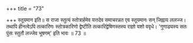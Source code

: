 +++
title = "73"

+++
स्तूयमान इति॥ स राजा स्तुत्यं स्तोत्रार्हमेव यत्तदेव समाचरन्नत एव स्तूयमानः सन् जिह्नाय ललज्ज। तथापि हीनत्वेऽपि तत्कारिणः स्तोत्रकारिणो द्वेष्टीति तत्कारिद्वेषिणस्तस्य राज्ञो यशो ववृधे। 'गुणाढ्यस्य सतः पुंसः स्तुतौ लज्जेव भूषणम्' इति भावः ॥ 73 ॥
